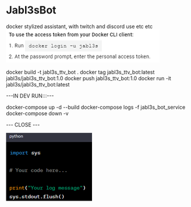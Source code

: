 # Jabl3sBot
docker stylized assistant, with twitch and discord use etc etc
![Alt text](assets/images/image.png)

docker build -t jabl3s_ttv_bot .
docker tag jabl3s_ttv_bot:latest jabl3s/jabl3s_ttv_bot:1.0
docker push jabl3s_ttv_bot:1.0
docker run -it jabl3s/jabl3s_ttv_bot:latest

---IN DEV RUN:::---

docker-compose up -d --build
docker-compose logs -f jabl3s_bot_service
docker-compose down -v

--- CLOSE ---

![Alt text](assets/images/image-1.png)